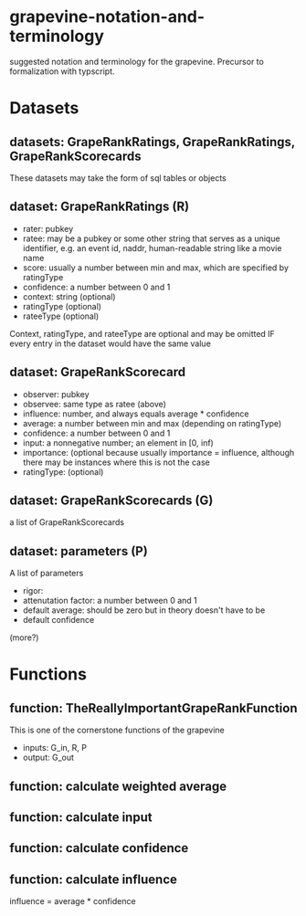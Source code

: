 # grapevine-notation-and-terminology
suggested notation and terminology for the grapevine. Precursor to formalization with typscript.

# Datasets

## datasets: GrapeRankRatings, GrapeRankRatings, GrapeRankScorecards

These datasets may take the form of sql tables or objects

## dataset: GrapeRankRatings (R)

- rater: pubkey
- ratee: may be a pubkey or some other string that serves as a unique identifier, e.g. an event id, naddr, human-readable string like a movie name
- score: usually a number between min and max, which are specified by ratingType
- confidence: a number between 0 and 1
- context: string (optional)
- ratingType (optional)
- rateeType (optional)

Context, ratingType, and rateeType are optional and may be omitted IF every entry in the dataset would have the same value

## dataset: GrapeRankScorecard

- observer: pubkey
- observee: same type as ratee (above)
- influence: number, and always equals average * confidence
- average: a number between min and max (depending on ratingType)
- confidence: a number between 0 and 1
- input: a nonnegative number; an element in [0, inf)
- importance: (optional because usually importance = influence, although there may be instances where this is not the case
- ratingType: (optional)

## dataset: GrapeRankScorecards (G)

a list of GrapeRankScorecards

## dataset: parameters (P)

A list of parameters 

- rigor:
- attenutation factor: a number between 0 and 1
- default average: should be zero but in theory doesn't have to be
- default confidence

(more?)

# Functions

## function: TheReallyImportantGrapeRankFunction

This is one of the cornerstone functions of the grapevine

- inputs: G_in, R, P
- output: G_out

## function: calculate weighted average

## function: calculate input

## function: calculate confidence

## function: calculate influence

influence = average * confidence



